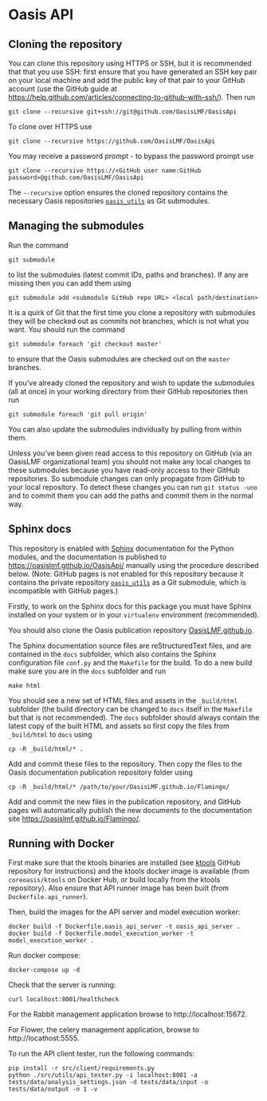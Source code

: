 # Oasis API

## Cloning the repository

You can clone this repository using HTTPS or SSH, but it is recommended that that you use SSH: first ensure that you have generated an SSH key pair on your local machine and add the public key of that pair to your GitHub account (use the GitHub guide at https://help.github.com/articles/connecting-to-github-with-ssh/). Then run

    git clone --recursive git+ssh://git@github.com/OasisLMF/OasisApi

To clone over HTTPS use

    git clone --recursive https://github.com/OasisLMF/OasisApi

You may receive a password prompt - to bypass the password prompt use

    git clone --recursive https://<GitHub user name:GitHub password>@github.com/OasisLMF/OasisApi

The `--recursive` option ensures the cloned repository contains the necessary Oasis repositories <a href="https://github.com/OasisLMF/oasis_utils" target="_blank">`oasis_utils`</a> as Git submodules.

## Managing the submodules

Run the command

    git submodule

to list the submodules (latest commit IDs, paths and branches). If any are missing then you can add them using

	git submodule add <submodule GitHub repo URL> <local path/destination>

It is a quirk of Git that the first time you clone a repository with submodules they will be checked out as commits not branches, which is not what you want. You should run the command

    git submodule foreach 'git checkout master'

to ensure that the Oasis submodules are checked out on the `master` branches.

If you've already cloned the repository and wish to update the submodules (all at once) in your working directory from their GitHub repositories then run

    git submodule foreach 'git pull origin'

You can also update the submodules individually by pulling from within them.

Unless you've been given read access to this repository on GitHub (via an OasisLMF organizational team) you should not make any local changes to these submodules because you have read-only access to their GitHub repositories. So submodule changes can only propagate from GitHub to your local repository. To detect these changes you can run `git status -uno` and to commit them you can add the paths and commit them in the normal way.

## Sphinx docs

This repository is enabled with <a href="https://pypi.python.org/pypi/Sphinx" target="_blank">Sphinx</a> documentation for the Python modules, and the documentation is published to <a href="https://oasislmf.github.io/Flamingo/" target="_blank">https://oasislmf.github.io/OasisApi/</a> manually using the procedure described below. (Note: GitHub pages is not enabled for this repository because it contains the private repository <a href="https://github.com/OasisLMF/oasis_utils" target="_blank">`oasis_utils`</a> as a Git submodule, which is incompatible with GitHub pages.)

Firstly, to work on the Sphinx docs for this package you must have Sphinx installed on your system or in your `virtualenv` environment (recommended).

You should also clone the Oasis publication repository <a href="https://github.com/OasisLMF/OasisLMF.github.io" target="_blank">OasisLMF.github.io</a>.

The Sphinx documentation source files are reStructuredText files, and are contained in the `docs` subfolder, which also contains the Sphinx configuration file `conf.py` and the `Makefile` for the build. To do a new build make sure you are in the `docs` subfolder and run

    make html

You should see a new set of HTML files and assets in the `_build/html` subfolder (the build directory can be changed to `docs` itself in the `Makefile` but that is not recommended). The `docs` subfolder should always contain the latest copy of the built HTML and assets so first copy the files from `_build/html` to `docs` using

    cp -R _build/html/* .

Add and commit these files to the repository. Then copy the files to the Oasis documentation publication repository  folder using

    cp -R _build/html/* /path/to/your/OasisLMF.github.io/Flamingo/

Add and commit the new files in the publication repository, and GitHub pages will automatically  publish the new documents to the documentation site https://oasislmf.github.io/Flamingo/.

## Running with Docker

First make sure that the ktools binaries are installed (see <a href="https://github.com/OasisLMF/ktools" target="_blank">ktools</a> GitHub repository for instructions) and the ktools docker image is available (from `coreoasis/ktools` on Docker Hub, or build locally from the ktools repository). Also ensure that API runner image has been built (from `Dockerfile.api_runner`).

Then, build the images for the API server and model execution worker: 

    docker build -f Dockerfile.oasis_api_server -t oasis_api_server .
    docker build -f Dockerfile.model_execution_worker -t model_execution_worker .

Run docker compose:

    docker-compose up -d

Check that the server is running:

    curl localhost:8001/healthcheck

For the Rabbit management application browse to http://localhost:15672.

For Flower, the celery management application, browse to http://locathost:5555.

To run the API client tester, run the following commands:

    pip install -r src/client/requirements.py
    python ./src/utils/api_tester.py -i localhost:8001 -a tests/data/analysis_settings.json -d tests/data/input -o tests/data/output -n 1 -v

